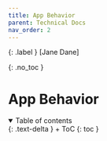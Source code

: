 ```yaml
---
title: App Behavior
parent: Technical Docs
nav_order: 2
---
```


{: .label }
[Jane Dane]

{: .no_toc }
# App Behavior

<details open markdown="block">
{: .text-delta }
<summary>Table of contents</summary>
+ ToC
{: toc }
</details>